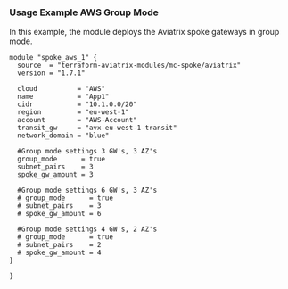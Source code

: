 ### Usage Example AWS Group Mode

In this example, the module deploys the Aviatrix spoke gateways in group mode.

```hcl
module "spoke_aws_1" {
  source  = "terraform-aviatrix-modules/mc-spoke/aviatrix"
  version = "1.7.1"

  cloud          = "AWS"
  name           = "App1"
  cidr           = "10.1.0.0/20"
  region         = "eu-west-1"
  account        = "AWS-Account"
  transit_gw     = "avx-eu-west-1-transit"
  network_domain = "blue"

  #Group mode settings 3 GW's, 3 AZ's
  group_mode      = true
  subnet_pairs    = 3
  spoke_gw_amount = 3

  #Group mode settings 6 GW's, 3 AZ's
  # group_mode      = true
  # subnet_pairs    = 3
  # spoke_gw_amount = 6

  #Group mode settings 4 GW's, 2 AZ's
  # group_mode      = true
  # subnet_pairs    = 2
  # spoke_gw_amount = 4  
}

}
```